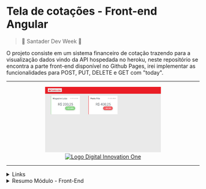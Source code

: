 # Tela de cotações - Front-end Angular

> 🚀 Santader Dev Week 🚀


O projeto consiste em um sistema financeiro de cotação trazendo para a visualização dados vindo da API hospedada no heroku, neste repositório se encontra a parte front-end disponível no Github Pages, irei implementar as funcionalidades para POST, PUT, DELETE e GET com "today".

<hr>
<div align=center>
 <a href="https://lcds-cotacoes-santander.herokuapp.com/cotacoes/swagger-ui.html" rel="noopener">
    <img src="./project.png" width=60% />
 </a>

 <a href="https://web.digitalinnovation.one/" rel="noopener">
    <img width=35% src="https://hermes.digitalinnovation.one/site/images/cover_dio.jpg" alt="Logo Digital Innovation One">
 </a>
</div>
<hr>
<details>
    <summary>Links</summary>
<p>
<a href="https://lcds-cotacoes-santander.herokuapp.com/cotacoes/swagger-ui.html" target="_blank">API</a><br>
<a href="https://lcds90.github.io/cotacoes-santander-ng/dashboard" target="_blank">Aplicação</a><br>
<a href="https://github.com/lcds90/cotacoes-santander-java" target="_blank">Repositorio Back-End (Java)</a><br>
<a href="https://github.com/lcds90/cotacoes-santander-ng" target="_blank">Repositorio Front-End (Angular)</a>
</p>
</details>

<details>
    <summary>Resumo Módulo - Front-End</summary>
    <div>
        <p>
        O que é um componente? <br>
        Componentes são trechos de códigos separados onde você pode definir a responsabilidade de cada um separadando a aplicação em pequenos pedaços para fácil manunteção e responsabilidade.
        </p>
        <p>
        No angular é muito importante encapsular as páginas por contexto e uma funcionalidade que faz uso disso é separando a aplicação com criação de módulos.
        </p>
        <p>
        Com o sistema de rotas, é possível renderizar componentes específicos dependendo da rota utilizada.
        </p>
    </div>
</details>
